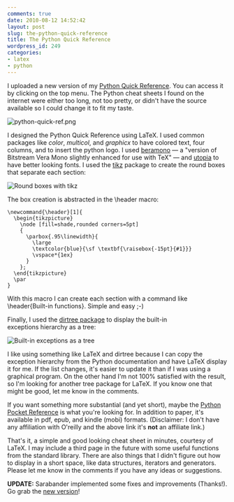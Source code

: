 ```yaml
---
comments: true
date: 2010-08-12 14:52:42
layout: post
slug: the-python-quick-reference
title: The Python Quick Reference
wordpress_id: 249
categories:
- latex
- python
---
```


I uploaded a new version of my [Python Quick Reference](http://pedrokroger.net/blog/python-quick-reference/). You can access it by clicking on the top menu. The Python cheat sheets I found on the internet were either too long, not too pretty, or didn't have the source available so I could change it to fit my taste.


<!-- more -->


![python-quick-ref.png](http://images.pedrokroger.net/python-quick-ref.png)

I designed the Python Quick Reference using LaTeX. I used common packages like _color_, _multicol_, and _graphicx_ to have colored text, four columns, and to insert the python logo. I used [beramono](http://www.tug.dk/FontCatalogue/beramono/) — a "version of Bitstream Vera Mono slightly enhanced for use with TeX" — and [utopia](http://www.tug.dk/FontCatalogue/utopia/) to have better looking fonts. I used the [tikz](http://www.texample.net/tikz/) package to create the round boxes that separate each section:

![Round boxes with tikz](http://images.pedrokroger.net/round-boxes.png)

The box creation is abstracted in the \header macro:

    
    \newcommand{\header}[1]{
      \begin{tikzpicture}
        \node [fill=shade,rounded corners=5pt]
        {
          \parbox{.95\linewidth}{
            \large
            \textcolor{blue}{\sf \textbf{\raisebox{-15pt}{#1}}}
            \vspace*{1ex}
          }
        };
      \end{tikzpicture}
      \par
    }


With this macro I can create each section with a command like \header{Built-in functions}. Simple and easy ;-)

Finally, I used the [dirtree package](http://www.ctan.org/tex-archive/macros/generic/dirtree/) to display the built-in exceptions hierarchy as a tree:

![Built-in exceptions as a tree](http://images.pedrokroger.net/ex-built-in-exceptions.png)

I like using something like LaTeX and dirtree because I can copy the exception hierarchy from the Python documentation and have LaTeX display it for me. If the list changes, it's easier to update it than if I was using a graphical program. On the other hand I'm not 100% satisfied with the result, so I'm looking for another tree package for LaTeX. If you know one that might be good, let me know in the comments.

If you want something more substantial (and yet short), maybe the [Python Pocket Reference](http://oreilly.com/catalog/9780596158095) is what you're looking for. In addition to paper, it's available in pdf, epub, and kindle (mobi) formats. (Disclaimer: I don't have any affiliation with O'reilly and the above link it's **not** an affiliate link.)

That's it, a simple and good looking cheat sheet in minutes, courtesy of LaTeX. I may include a third page in the future with some useful functions from the standard library. There are also things that I didn't figure out how to display in a short space, like data structures, iterators and generators. Please let me know in the comments if you have any ideas or suggestions.

**UPDATE:** Sarabander implemented some fixes and improvements (Thanks!). Go grab the [new version](https://github.com/downloads/kroger/python-quick-ref/python-quick-ref.pdf)!


